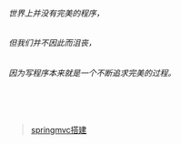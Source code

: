 ###### 世界上并没有完美的程序，

###### 但我们并不因此而沮丧，

###### 因为写程序本来就是一个不断追求完美的过程。

</br>
</br>

> <a href="./springmvc/springmvc搭建.html">springmvc搭建</a></br>
